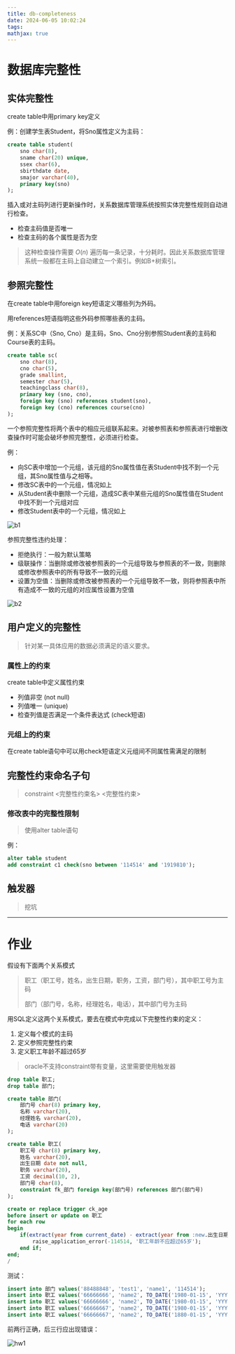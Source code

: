 ```yaml
---
title: db-completeness
date: 2024-06-05 10:02:24
tags:
mathjax: true
---
```


# 数据库完整性

## 实体完整性

create table中用primary key定义

例：创建学生表Student，将Sno属性定义为主码：

```sql
create table student(
	sno char(8),
	sname char(20) unique,
	ssex char(6),
	sbirthdate date,
	smajor varchar(40),
	primary key(sno)
);
```

插入或对主码列进行更新操作时，关系数据库管理系统按照实体完整性规则自动进行检查。

- 检查主码值是否唯一
- 检查主码的各个属性是否为空

> 这种检查操作需要 $O(n)$ 遍历每一条记录，十分耗时。因此关系数据库管理系统一般都在主码上自动建立一个索引。例如B+树索引。

## 参照完整性

在create table中用foreign key短语定义哪些列为外码。

用references短语指明这些外码参照哪些表的主码。

例：关系SC中（Sno, Cno）是主码，Sno、Cno分别参照Student表的主码和Course表的主码。

```sql
create table sc(
	sno char(8),
	cno char(5),
	grade smallint,
	semester char(5),
	teachingclass char(8),
	primary key (sno, cno),
	foreign key (sno) references student(sno),
	foreign key (cno) references course(cno)
);
```

一个参照完整性将两个表中的相应元组联系起来。对被参照表和参照表进行增删改查操作时可能会破坏参照完整性，必须进行检查。

例：

- 向SC表中增加一个元组，该元组的Sno属性值在表Student中找不到一个元组，其Sno属性值与之相等。
- 修改SC表中的一个元组，情况如上
- 从Student表中删除一个元组，造成SC表中某些元组的Sno属性值在Student中找不到一个元组对应
- 修改Student表中的一个元组，情况如上

![b1](db-completeness/b1.png)

参照完整性违约处理：

- 拒绝执行：一般为默认策略
- 级联操作：当删除或修改被参照表的一个元组导致与参照表的不一致，则删除或修改参照表中的所有导致不一致的元组
- 设置为空值：当删除或修改被参照表的一个元组导致不一致，则将参照表中所有造成不一致的元组的对应属性设置为空值

![b2](db-completeness/b2.png)

## 用户定义的完整性

> 针对某一具体应用的数据必须满足的语义要求。

### 属性上的约束

create table中定义属性约束

- 列值非空 (not null)
- 列值唯一 (unique)
- 检查列值是否满足一个条件表达式 (check短语)

### 元组上的约束

在create table语句中可以用check短语定义元组间不同属性需满足的限制

## 完整性约束命名子句

> constraint <完整性约束名> <完整性约束>

### 修改表中的完整性限制

> 使用alter table语句

例：

```sql
alter table student
add constraint c1 check(sno between '114514' and '1919810');
```

## 触发器

> 挖坑

------

# 作业

假设有下面两个关系模式

> 职工（职工号，姓名，出生日期，职务，工资，部门号），其中职工号为主码
>
> 部门（部门号，名称，经理姓名，电话），其中部门号为主码

用SQL定义这两个关系模式，要去在模式中完成以下完整性约束的定义：

1. 定义每个模式的主码
2. 定义参照完整性约束
3. 定义职工年龄不超过65岁

> oracle不支持constraint带有变量，这里需要使用触发器

```sql
drop table 职工;
drop table 部门;

create table 部门(
    部门号 char(8) primary key,
    名称 varchar(20),
    经理姓名 varchar(20),
    电话 varchar(20)
);

create table 职工(
    职工号 char(8) primary key,
    姓名 varchar(20),
    出生日期 date not null,
    职务 varchar(20),
    工资 decimal(10, 2),
    部门号 char(8),
    constraint fk_部门 foreign key(部门号) references 部门(部门号)
);

create or replace trigger ck_age
before insert or update on 职工
for each row
begin
	if(extract(year from current_date) - extract(year from :new.出生日期) > 65) then
		raise_application_error(-114514, '职工年龄不应超过65岁');
	end if;
end;
/
```

测试：

```sql
insert into 部门 values('88488848', 'test1', 'name1', '114514');
insert into 职工 values('66666666', 'name2', TO_DATE('1980-01-15', 'YYYY-MM-DD'), 'job1', '1145.14', '88488848');
insert into 职工 values('66666666', 'name2', TO_DATE('1980-01-15', 'YYYY-MM-DD'), 'job1', '1145.14', '88488849');
insert into 职工 values('66666667', 'name2', TO_DATE('1980-01-15', 'YYYY-MM-DD'), 'job1', '1145.14', '88488849');
insert into 职工 values('66666667', 'name2', TO_DATE('1880-01-15', 'YYYY-MM-DD'), 'job1', '1145.14', '88488848');
```

前两行正确，后三行应出现错误：

![hw1](db-completeness/hw1.png)
